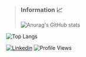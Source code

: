 > ### Information 📈
>
>![Anurag's GitHub stats](https://readme-stats-michel.vercel.app/api?username=michelmlg&show_icons=true&theme=vue-dark)
>
![Top Langs](https://readme-stats-michel.vercel.app/api/top-langs/?username=michelmlg&layout=donut&theme=vue-dark&exclude_repo=readme-stats-anuraghazra,michelmlg.github.io)

[![Linkedin](https://img.shields.io/badge/LinkedIn-0077B5?style=for-the-badge&logo=linkedin&logoColor=white)](https://www.linkedin.com/in/michellisboa2022/) ![Profile Views](https://komarev.com/ghpvc/?username=michelmlg&color=273849&style=flat)
